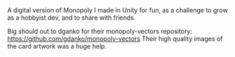 A digital version of Monopoly I made in Unity for fun, as a challenge to grow as a hobbyist dev, and to share with friends.

Big should out to dganko for their monopoly-vectors repository: https://github.com/gdanko/monopoly-vectors
Their high quality images of the card artwork was a huge help.
